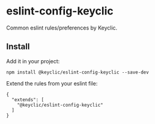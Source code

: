 # eslint-config-keyclic

Common eslint rules/preferences by Keyclic.

## Install

Add it in your project:

```
npm install @keyclic/eslint-config-keyclic --save-dev
```

Extend the rules from your eslint file:

```
{
  "extends": [
    "@keyclic/eslint-config-keyclic"
  ]
}
```
